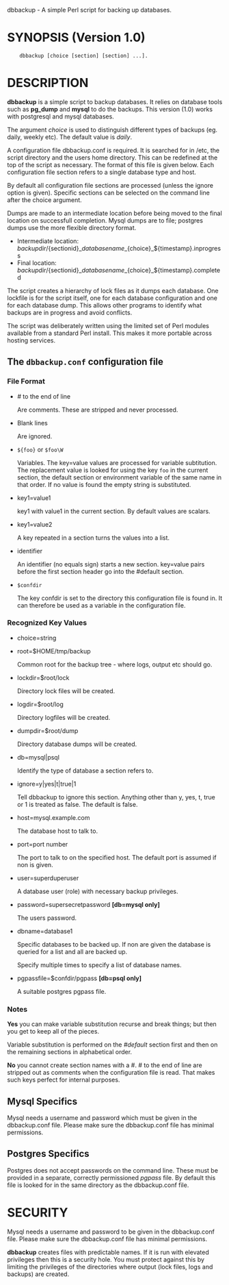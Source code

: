 dbbackup - A simple Perl script for backing up databases.

# SYNOPSIS (Version 1.0)

        dbbackup [choice [section] [section] ...].

# DESCRIPTION

**dbbackup** is a simple script to backup databases. It relies on database tools such as **pg\_dump** and **mysql** to do the backups.  This version (1.0) works with postgresql and mysql databases.

The argument _choice_ is used to distinguish different types of backups (eg. daily, weekly etc).  The default value is _daily_.  

A configuration file dbbackup.conf is required.  It is searched for in /etc, the script directory and the users home directory. This can be redefined at the top of the script as necessary. The format of this file is given below.  Each configuration file section refers to a single database type and host. 

By default all configuration file sections are processed (unless the ignore option is given).  Specific sections can be selected on the command line after the choice argument.

Dumps are made to an intermediate location before being moved to the final location on successfull completion.  Mysql dumps are to file; postgres dumps use the more flexible directory format.

- Intermediate location: $backupdir/${sectionid}\_${databasename}\_${choice}\_${timestamp}.inprogress
- Final location:        $backupdir/${sectionid}\_${databasename}\_${choice}\_${timestamp}.completed 

The script creates a hierarchy of lock files as it dumps each database.  One lockfile is for the script itself, one for each database configuration and one for each database dump.  This allows other programs to identify what backups are in progress and avoid conflicts.

The script was deliberately written using the limited set of Perl modules available from a standard Perl install.  This makes it more portable across hosting services.

## The `dbbackup.conf` configuration file

### File Format

- _#_ to the end of line 

    Are comments.  These are stripped and never processed.

- Blank lines

    Are ignored.

- `${foo}` or `$foo\W` 

    Variables.  The key=value values are processed for variable subtitution.  The replacement value is looked for using the key `foo` in the current section, the default section or environment variable of the same name in that order. If no
    value is found the empty string is substituted.

- key1=value1   

    key1 with value1 in the current section.  By default values are scalars.

- key1=value2 

    A key repeated in a section turns the values into a list.

- identifier

    An identifier (no equals sign) starts a new section.  key=value pairs before the first section header go into the #default section.

- `$confdir` 

    The key confdir is set to the directory this configuration file is found in.  It can therefore be used as a variable in the configuration file.

### Recognized Key Values

- choice=string
- root=$HOME/tmp/backup

    Common root for the backup tree - where logs, output etc should go.

- lockdir=$root/lock

    Directory lock files will be created.

- logdir=$root/log

    Directory logfiles will be created.

- dumpdir=$root/dump

    Directory database dumps will be created.

- db=mysql|psql

    Identify the type of database a section refers to.

- ignore=y|yes|t|true|1

    Tell dbbackup to ignore this section.  Anything other than y, yes, t, true or 1
    is treated as false.  The default is false.

- host=mysql.example.com

    The database host to talk to.

- port=port number

    The port to talk to on the specified host.  The default
    port is assumed if non is given.

- user=superduperuser

    A database user (role) with necessary backup privileges.

- password=supersecretpassword **\[db=mysql only\]**

    The users password.

- dbname=database1

    Specific databases to be backed up.  If non are given the
    database is queried for a list and all are backed up.

    Specify multiple times to specify a list of database names.

- pgpassfile=$confdir/pgpass  **\[db=psql only\]**

    A suitable postgres pgpass file.

### Notes

**Yes** you can make variable substitution recurse and break things; but then you get to keep all of the pieces.

Variable substitution is performed on the _#default_ section first and then on the remaining sections in alphabetical order.

**No** you cannot create section names with a #.  # to the end of line are stripped out as comments when the configuration file is read.  That makes such keys perfect for internal purposes.

## Mysql Specifics

Mysql needs a username and password which must be given in the dbbackup.conf file.
Please make sure the dbbackup.conf file has minimal permissions.

## Postgres Specifics

Postgres does not accept passwords on the command line.  These must be
provided in a separate, correctly permissioned _pgpass_ file.  By
default this file is looked for in the same directory as the dbbackup.conf
file.

# SECURITY

Mysql needs a username and password to be given in the dbbackup.conf file. Please make sure the dbbackup.conf file has minimal permissions.

**dbbackup** creates files with predictable names.  If it is run with elevated privileges then this is a security hole.  You must protect
against this by limiting the privileges of the directories where output (lock files, logs and backups) are created.
